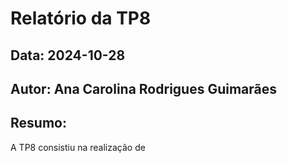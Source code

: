 # Relatório da TP8
## Data: 2024-10-28
## Autor: Ana Carolina Rodrigues Guimarães
## Resumo:
A TP8 consistiu na realização de
